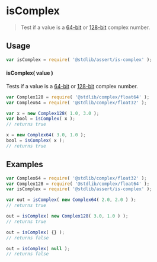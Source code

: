 <!--

@license Apache-2.0

Copyright (c) 2018 The Stdlib Authors.

Licensed under the Apache License, Version 2.0 (the "License");
you may not use this file except in compliance with the License.
You may obtain a copy of the License at

   http://www.apache.org/licenses/LICENSE-2.0

Unless required by applicable law or agreed to in writing, software
distributed under the License is distributed on an "AS IS" BASIS,
WITHOUT WARRANTIES OR CONDITIONS OF ANY KIND, either express or implied.
See the License for the specific language governing permissions and
limitations under the License.

-->

# isComplex

> Test if a value is a [64-bit][@stdlib/complex/float32] or [128-bit][@stdlib/complex/float64] complex number.

<section class="usage">

## Usage

```javascript
var isComplex = require( '@stdlib/assert/is-complex' );
```

#### isComplex( value )

Tests if a value is a [64-bit][@stdlib/complex/float32] or [128-bit][@stdlib/complex/float64] complex number.

```javascript
var Complex128 = require( '@stdlib/complex/float64' );
var Complex64 = require( '@stdlib/complex/float32' );

var x = new Complex128( 1.0, 3.0 );
var bool = isComplex( x );
// returns true

x = new Complex64( 3.0, 1.0 );
bool = isComplex( x );
// returns true
```

</section>

<!-- /.usage -->

<section class="examples">

## Examples

<!-- eslint no-undef: "error" -->

```javascript
var Complex64 = require( '@stdlib/complex/float32' );
var Complex128 = require( '@stdlib/complex/float64' );
var isComplex = require( '@stdlib/assert/is-complex' );

var out = isComplex( new Complex64( 2.0, 2.0 ) );
// returns true

out = isComplex( new Complex128( 3.0, 1.0 ) );
// returns true

out = isComplex( {} );
// returns false

out = isComplex( null );
// returns false
```

</section>

<!-- /.examples -->

<section class="links">

[@stdlib/complex/float64]: https://github.com/stdlib-js/stdlib

[@stdlib/complex/float32]: https://github.com/stdlib-js/stdlib

</section>

<!-- /.links -->
